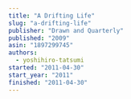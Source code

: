 ```yaml
---
title: "A Drifting Life"
slug: "a-drifting-life"
publisher: "Drawn and Quarterly"
published: "2009"
asin: "1897299745"
authors:
  - yoshihiro-tatsumi
started: "2011-04-30"
start_year: "2011"
finished: "2011-04-30"
---
```

